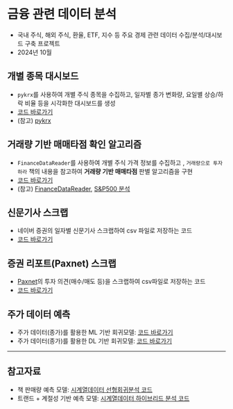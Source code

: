 # 금융 관련 데이터 분석

- 국내 주식, 해외 주식, 환율, ETF, 지수 등 주요 경제 관련 데이터 수집/분석/대시보드 구축 프로젝트
- 2024년 10월

## 개별 종목 대시보드
- `pykrx`를 사용하여 개별 주식 종목을 수집하고, 일자별 종가 변화량, 요일별 상승/하락 비율 등을 시각화한 대시보드를 생성
- [코드 바로가기](https://github.com/Clinda02/Financial_data_analysis/blob/main/Securities_Industry/PyKrx_com2us_dashboard.ipynb)
- (참고) [pykrx](https://github.com/sharebook-kr/pykrx)


## 거래량 기반 매매타점 확인 알고리즘
- `FinanceDataReader`를 사용하여 개별 주식 가격 정보를 수집하고 , `거래량으로 투자하라` 책의 내용을 참고하여 **거래량 기반 매매타점** 판별 알고리즘을 구현
- [코드 바로가기](https://github.com/Clinda02/financial_data_analysis/blob/main/Securities_Industry/Fdr_volume_mass_analysis.ipynb)
- (참고) [FinanceDataReader](https://financedata.github.io/posts/finance-data-reader-users-guide.html), [S&P500 분석]()

## 신문기사 스크랩
- 네이버 증권의 일자별 신문기사 스크랩하여 csv 파일로 저장하는 코드
- [코드 바로가기](https://github.com/Clinda02/Financial_data_analysis/blob/main/Securities_Industry/Finance_news_scarp.ipynb)

## 증권 리포트(Paxnet) 스크랩
- [Paxnet](https://www.paxnet.co.kr/stock/report/report?menuCode=2222)의 투자 의견(매수/매도 등)을 스크랩하여 csv파일로 저장하는 코드
- [코드 바로가기](https://github.com/Clinda02/financial_data_analysis/blob/main/Securities_Industry/Paxnet_Stock_Report_Scrap.ipynb)

## 주가 데이터 예측
- 주가 데이터(종가)를 활용한 ML 기반 회귀모델: [코드 바로가기]()
- 주가 데이터(종가)를 활용한 DL 기반 회귀모델: [코드 바로가기]()

--------
## 참고자료
- 책 판매량 예측 모델: [시계열데이터 선형회귀분석 코드]()
- 트랜드 + 계절성 기반 예측 모델: [시계열데이터 하이브리드 분석 코드]()
